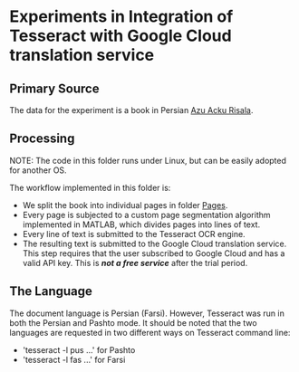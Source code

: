 # Experiments in Integration of Tesseract with Google Cloud translation service

## Primary Source

The data for the experiment is a book in Persian [Azu Acku
Risala](./Source/azu_acku_risalah_ds371_2_zay48_1990_w.pdf).

## Processing

NOTE: The code in this folder runs under Linux, but can be easily
adopted for another OS.

The workflow implemented in this folder is:
- We split the book into individual pages in folder [Pages](./Pages).
- Every page is subjected to a custom page segmentation algorithm
implemented in MATLAB, which divides pages into lines of text.
- Every line of text is submitted to the Tesseract OCR engine.
- The resulting text is submitted to the Google Cloud translation service.
  This step requires that the user subscribed to Google Cloud and has
  a valid API key. This is ***not a free service*** after the trial period.


## The Language

The document language is Persian (Farsi). However, Tesseract was run in both the Persian and Pashto
mode. It should be noted that the two languages are requested in two different ways
on Tesseract command line:

   - 'tesseract -l pus ...' for Pashto
   - 'tesseract -l fas ...' for Farsi
